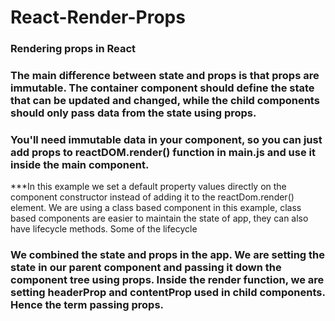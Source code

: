 # React-Render-Props
### Rendering props in React

### The main difference between state and props is that props are immutable. The container component should define the state that can be updated and changed, while the child components should only pass data from the state using props.

### You'll need immutable data in your component, so you can just add props to reactDOM.render() function in main.js and use it inside  the main component.
 
 ***In this example we set a default property values directly on the component constructor instead of adding it to the reactDom.render() element.
 We are using a class based component in this example, class based components are easier to maintain the state of app, they can also have lifecycle methods. Some of the lifecycle 


### We combined the state and props in the app. We are setting the state in our parent component and passing it down the component tree using props. Inside the render function, we are setting headerProp and contentProp used in child components. Hence the term passing props.

